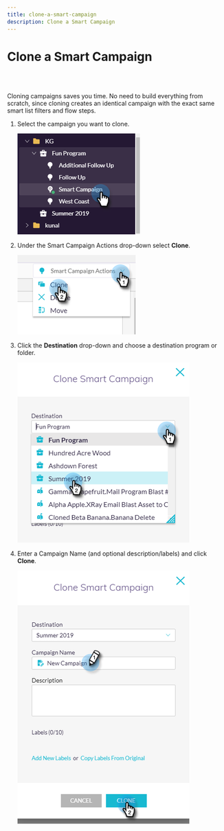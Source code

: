 ```yaml
---
title: clone-a-smart-campaign
description: Clone a Smart Campaign
---
```


# Clone a Smart Campaign
<br>&nbsp;

Cloning campaigns saves you time. No need to build everything from scratch, since cloning creates an identical campaign with the exact same smart list filters and flow steps.

1. Select the campaign you want to clone.

   ![Image One](/help/sky/assets/smart-campaigns/clone-a-smart-campaign/clone-a-smart-campaign-1.png)

1. Under the Smart Campaign Actions drop-down select **Clone**.

   ![Image Two](/help/sky/assets/smart-campaigns/clone-a-smart-campaign/clone-a-smart-campaign-2.png)

1. Click the **Destination** drop-down and choose a destination program or folder.

   ![Image Three](/help/sky/assets/smart-campaigns/clone-a-smart-campaign/clone-a-smart-campaign-3.png)

1. Enter a Campaign Name (and optional description/labels) and click **Clone**.

   ![Image Four](/help/sky/assets/smart-campaigns/clone-a-smart-campaign/clone-a-smart-campaign-4.png)
